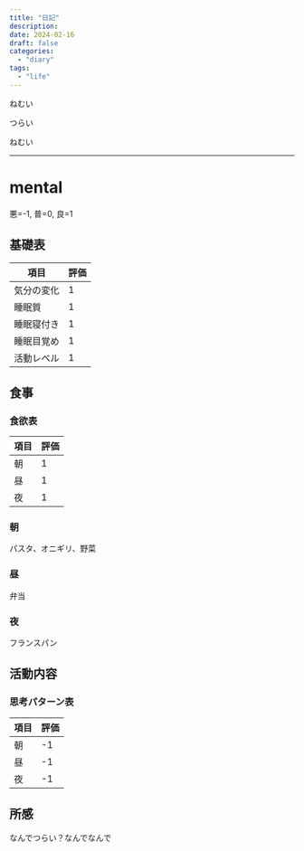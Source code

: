 ```yaml
---
title: "日記"
description:
date: 2024-02-16
draft: false
categories:
  - "diary"
tags:
  - "life"
---
```


ねむい

つらい

ねむい

---

# mental

悪=-1, 普=0, 良=1

## 基礎表

| 項目       | 評価 |
| ---------- | ---- |
| 気分の変化 | 1    |
| 睡眠質     | 1    |
| 睡眠寝付き | 1    |
| 睡眠目覚め | 1    |
| 活動レベル | 1    |

## 食事

### 食欲表

| 項目 | 評価 |
| ---- | ---- |
| 朝   | 1    |
| 昼   | 1    |
| 夜   | 1    |

### 朝

パスタ、オニギリ、野菜

### 昼

弁当

### 夜

フランスパン

## 活動内容

### 思考パターン表

| 項目 | 評価 |
| ---- | ---- |
| 朝   | -1   |
| 昼   | -1   |
| 夜   | -1   |

## 所感

なんでつらい？なんでなんで
